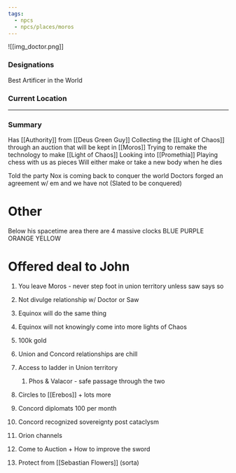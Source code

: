 ```yaml
---
tags:
  - npcs
  - npcs/places/moros
---
```

![[img_doctor.png]]

### Designations
Best Artificer in the World

### Current Location


___
### Summary
Has [[Authority]] from [[Deus Green Guy]]
Collecting the [[Light of Chaos]] through an auction that will be kept in [[Moros]]
Trying to remake the technology to make [[Light of Chaos]]
Looking into [[Promethia]] 
Playing chess with us as pieces
Will either make or take a new body when he dies

Told the party Nox is coming back to conquer the world Doctors forged an agreement w/ em and we have not (Slated to be conquered)

# Other
Below his spacetime area there are 4 massive clocks BLUE PURPLE ORANGE YELLOW

# Offered deal to John
1. You leave Moros - never step foot in union territory unless saw says so
2. Not divulge relationship w/ Doctor or Saw
3. Equinox will do the same thing
4. Equinox will not knowingly come into more lights of Chaos

5. 100k gold
6. Union and Concord relationships are chill
7. Access to ladder in Union territory
	1. Phos & Valacor - safe passage through the two
8. Circles to [[Erebos]] + lots more
9. Concord diplomats 100 per month
10. Concord recognized sovereignty post cataclysm
11. Orion channels
12. Come to Auction + How to improve the sword
13. Protect from [[Sebastian Flowers]] (sorta)